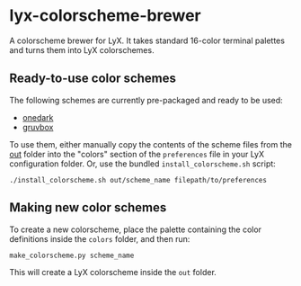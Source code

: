 # lyx-colorscheme-brewer

A colorscheme brewer for LyX. It takes standard 16-color terminal palettes and turns them into
LyX colorschemes.

## Ready-to-use color schemes

The following schemes are currently pre-packaged and ready to be used:
* [onedark](out/onedark)
* [gruvbox](out/gruvbox)

To use them, either manually copy the contents of the scheme files from the [out](out)
folder into the "colors" section of the `preferences` file in your LyX configuration
folder. Or, use the bundled `install_colorscheme.sh` script:
```
./install_colorscheme.sh out/scheme_name filepath/to/preferences
```

## Making new color schemes

To create a new colorscheme, place the palette containing the color definitions inside
the `colors` folder, and then run: 
```
make_colorscheme.py scheme_name
```
This will create a LyX colorscheme inside the `out` folder.
